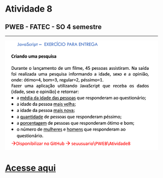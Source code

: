 # Atividade 8
## PWEB - FATEC - SO 4 semestre


---


![ativ7](./ex.png)

# [Acesse aqui](http://htmlpreview.github.io/?https://github.com/oani00/PWEB/blob/main/Atividade%208/index.html)